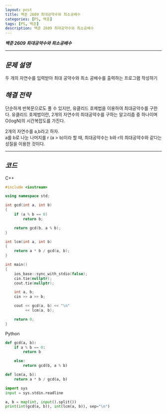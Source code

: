 ```yaml
---
layout: post
title: 백준 2609 최대공약수와 최소공배수
categories: [PS, 백준]
tags: [PS, 백준]
description: 백준 2609 최대공약수와 최소공배수
---
```


**_백준 2609 최대공약수와 최소공배수_**

<hr>

## **_문제 설명_**

두 개의 자연수를 입력받아 최대 공약수와 최소 공배수를 출력하는 프로그램 작성하기

## **_해결 전략_**

단순하게 반복문으로도 풀 수 있지만, 유클리드 호제법을 이용하여 최대공약수를 구한다.
유클리드 호제법이란, 2개의 자연수의 최대공약수를 구하는 알고리즘 중 하나이며 O(logN)의 시간복잡도를 가진다.

2개의 자연수를 a,b라고 하자.  
a를 b로 나눈 나머지를 r (a > b)이라 할 때, 최대공약수는 b와 r의 최대공약수와 같다는 성질을 이용한 것이다.

<hr>

## **_코드_**

C++

```c++
#include <iostream>

using namespace std;

int gcd(int a, int b)
{
    if (a % b == 0)
        return b;

    return gcd(b, a % b);
}

int lcm(int a, int b)
{
    return a * b / gcd(a, b);
}

int main()
{
    ios_base::sync_with_stdio(false);
    cin.tie(nullptr);
    cout.tie(nullptr);

    int a, b;
    cin >> a >> b;

    cout << gcd(a, b) << "\n"
         << lcm(a, b);

    return 0;
}
```

Python

```python
def gcd(a, b):
    if a % b == 0:
        return b

    else:
        return gcd(b, a % b)

def lcm(a, b):
    return a * b / gcd(a, b)

import sys
input = sys.stdin.readline

a, b = map(int, input().split())
print(int(gcd(a, b)), int(lcm(a, b)), sep="\n")
```
